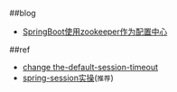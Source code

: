 ##blog
- [SpringBoot使用zookeeper作为配置中心](http://segmentfault.com/a/1190000004356362)

##ref
- [change the-default-session-timeout](http://stackoverflow.com/questions/32501541/what-is-the-default-session-timeout-and-how-to-configure-it-when-using-the-sprin)
- [spring-session实操](http://docs.spring.io/spring-session/docs/current/reference/html5/)(`推荐`)